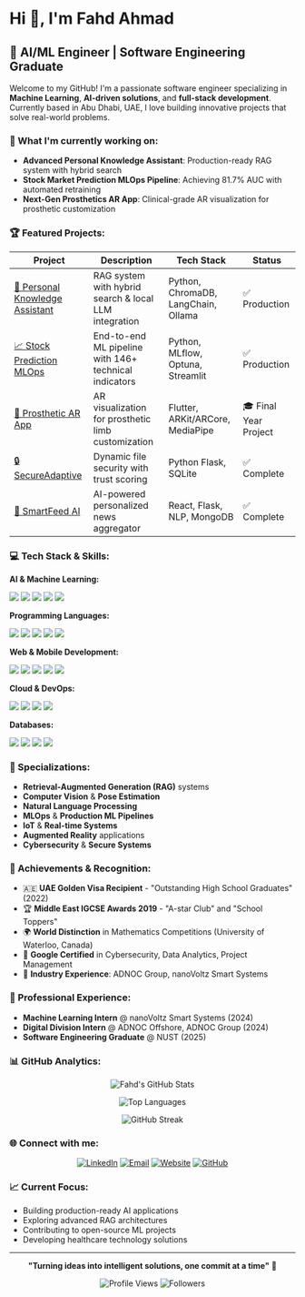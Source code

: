 # Hi 👋, I'm Fahd Ahmad

## 🚀 AI/ML Engineer | Software Engineering Graduate

Welcome to my GitHub! I'm a passionate software engineer specializing in **Machine Learning**, **AI-driven solutions**, and **full-stack development**. Currently based in Abu Dhabi, UAE, I love building innovative projects that solve real-world problems.

### 🔭 What I'm currently working on:
- **Advanced Personal Knowledge Assistant**: Production-ready RAG system with hybrid search
- **Stock Market Prediction MLOps Pipeline**: Achieving 81.7% AUC with automated retraining
- **Next-Gen Prosthetics AR App**: Clinical-grade AR visualization for prosthetic customization

### 🏆 Featured Projects:

<div align="center">

| Project | Description | Tech Stack | Status |
|---------|-------------|------------|--------|
| [🤖 Personal Knowledge Assistant](https://github.com/hifahd/personal_knowledge_assistant) | RAG system with hybrid search & local LLM integration | Python, ChromaDB, LangChain, Ollama | ✅ Production |
| [📈 Stock Prediction MLOps](https://github.com/hifahd/stock-prediction-mlops) | End-to-end ML pipeline with 146+ technical indicators | Python, MLflow, Optuna, Streamlit | ✅ Production |
| [🦾 Prosthetic AR App](https://github.com/hifahd/prosthetic_ar_app) | AR visualization for prosthetic limb customization | Flutter, ARKit/ARCore, MediaPipe | 🎓 Final Year Project |
| [🔒 SecureAdaptive](https://github.com/hifahd/SecureAdaptive) | Dynamic file security with trust scoring | Python Flask, SQLite | ✅ Complete |
| [📰 SmartFeed AI](https://github.com/hifahd/ai-news-aggregator) | AI-powered personalized news aggregator | React, Flask, NLP, MongoDB | ✅ Complete |

</div>

### 💻 Tech Stack & Skills:

**AI & Machine Learning:**
<p>
<img src="https://img.shields.io/badge/TensorFlow-FF6F00?style=for-the-badge&logo=tensorflow&logoColor=white" />
<img src="https://img.shields.io/badge/PyTorch-EE4C2C?style=for-the-badge&logo=pytorch&logoColor=white" />
<img src="https://img.shields.io/badge/scikit--learn-F7931E?style=for-the-badge&logo=scikit-learn&logoColor=white" />
<img src="https://img.shields.io/badge/OpenCV-27338e?style=for-the-badge&logo=OpenCV&logoColor=white" />
<img src="https://img.shields.io/badge/MLflow-0194E2?style=for-the-badge&logo=mlflow&logoColor=white" />
</p>

**Programming Languages:**
<p>
<img src="https://img.shields.io/badge/Python-3776AB?style=for-the-badge&logo=python&logoColor=white" />
<img src="https://img.shields.io/badge/JavaScript-F7DF1E?style=for-the-badge&logo=javascript&logoColor=black" />
<img src="https://img.shields.io/badge/Java-ED8B00?style=for-the-badge&logo=java&logoColor=white" />
<img src="https://img.shields.io/badge/C%2B%2B-00599C?style=for-the-badge&logo=c%2B%2B&logoColor=white" />
<img src="https://img.shields.io/badge/Dart-0175C2?style=for-the-badge&logo=dart&logoColor=white" />
</p>

**Web & Mobile Development:**
<p>
<img src="https://img.shields.io/badge/React-20232A?style=for-the-badge&logo=react&logoColor=61DAFB" />
<img src="https://img.shields.io/badge/Flutter-02569B?style=for-the-badge&logo=flutter&logoColor=white" />
<img src="https://img.shields.io/badge/Flask-000000?style=for-the-badge&logo=flask&logoColor=white" />
<img src="https://img.shields.io/badge/Node.js-43853D?style=for-the-badge&logo=node.js&logoColor=white" />
<img src="https://img.shields.io/badge/Streamlit-FF4B4B?style=for-the-badge&logo=streamlit&logoColor=white" />
</p>

**Cloud & DevOps:**
<p>
<img src="https://img.shields.io/badge/Google_Cloud-4285F4?style=for-the-badge&logo=google-cloud&logoColor=white" />
<img src="https://img.shields.io/badge/Firebase-039BE5?style=for-the-badge&logo=Firebase&logoColor=white" />
<img src="https://img.shields.io/badge/Docker-2496ED?style=for-the-badge&logo=docker&logoColor=white" />
<img src="https://img.shields.io/badge/kubernetes-326ce5.svg?&style=for-the-badge&logo=kubernetes&logoColor=white" />
</p>

**Databases:**
<p>
<img src="https://img.shields.io/badge/MongoDB-4EA94B?style=for-the-badge&logo=mongodb&logoColor=white" />
<img src="https://img.shields.io/badge/MySQL-00000F?style=for-the-badge&logo=mysql&logoColor=white" />
<img src="https://img.shields.io/badge/SQLite-07405E?style=for-the-badge&logo=sqlite&logoColor=white" />
<img src="https://img.shields.io/badge/ChromaDB-FF6B6B?style=for-the-badge&logo=database&logoColor=white" />
</p>

### 🎯 Specializations:
- **Retrieval-Augmented Generation (RAG)** systems
- **Computer Vision** & **Pose Estimation**
- **Natural Language Processing** 
- **MLOps** & **Production ML Pipelines**
- **IoT** & **Real-time Systems**
- **Augmented Reality** applications
- **Cybersecurity** & **Secure Systems**

### 🏅 Achievements & Recognition:
- 🇦🇪 **UAE Golden Visa Recipient** - "Outstanding High School Graduates" (2022)
- 🏆 **Middle East IGCSE Awards 2019** - "A-star Club" and "School Toppers"
- 🌍 **World Distinction** in Mathematics Competitions (University of Waterloo, Canada)
- 📜 **Google Certified** in Cybersecurity, Data Analytics, Project Management
- 💼 **Industry Experience**: ADNOC Group, nanoVoltz Smart Systems

### 💼 Professional Experience:
- **Machine Learning Intern** @ nanoVoltz Smart Systems (2024)
- **Digital Division Intern** @ ADNOC Offshore, ADNOC Group (2024)
- **Software Engineering Graduate** @ NUST (2025)

### 📊 GitHub Analytics:

<div align="center">
  
![Fahd's GitHub Stats](https://github-readme-stats.vercel.app/api?username=hifahd&show_icons=true&theme=radical&count_private=true)

![Top Languages](https://github-readme-stats.vercel.app/api/top-langs/?username=hifahd&layout=compact&theme=radical)

![GitHub Streak](https://github-readme-streak-stats.herokuapp.com/?user=hifahd&theme=radical)

</div>

### 🌐 Connect with me:

<div align="center">

[![LinkedIn](https://img.shields.io/badge/LinkedIn-0077B5?style=for-the-badge&logo=linkedin&logoColor=white)](https://linkedin.com/in/your-linkedin)
[![Email](https://img.shields.io/badge/Email-D14836?style=for-the-badge&logo=gmail&logoColor=white)](mailto:fahd-ahmad@outlook.com)
[![Website](https://img.shields.io/badge/Website-000000?style=for-the-badge&logo=google-chrome&logoColor=white)](https://your-website.com)
[![GitHub](https://img.shields.io/badge/GitHub-100000?style=for-the-badge&logo=github&logoColor=white)](https://github.com/hifahd)

</div>

### 📈 Current Focus:
- Building production-ready AI applications
- Exploring advanced RAG architectures
- Contributing to open-source ML projects
- Developing healthcare technology solutions

---

<div align="center">

**"Turning ideas into intelligent solutions, one commit at a time"** 🚀

![Profile Views](https://komarev.com/ghpvc/?username=hifahd&color=brightgreen&style=flat-square)
![Followers](https://img.shields.io/github/followers/hifahd?style=social)

</div>
